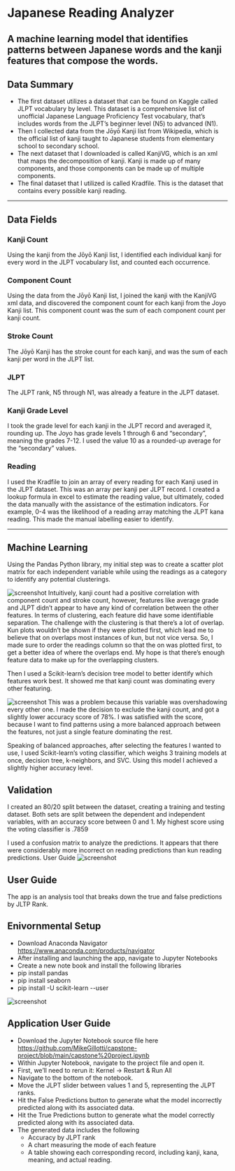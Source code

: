 # Japanese Reading Analyzer

A machine learning model that identifies patterns between Japanese words and the kanji features that compose the words.
---

## Data Summary

- The first dataset utilizes a dataset that can be found on Kaggle called JLPT vocabulary by level. This dataset is a comprehensive list of unofficial Japanese Language Proficiency Test vocabulary, that’s includes words from the JLPT’s beginner level (N5) to advanced (N1).
- Then I collected data from the Jōyō Kanji list from Wikipedia, which is the official list of kanji taught to Japanese students from elementary school to secondary school.
- The next dataset that I downloaded is called KanjiVG, which is an xml that maps the decomposition of kanji. Kanji is made up of many components, and those components can be made up of multiple components.
- The final dataset that I utilized is called Kradfile. This is the dataset that contains every possible kanji reading.

---

## Data Fields
### Kanji Count
Using the kanji from the Jōyō Kanji list, I identified each individual kanji for every word in the JLPT vocabulary list, and counted each occurrence.
### Component Count
Using the data from the Jōyō Kanji list, I joined the kanji with the KanjiVG xml data, and discovered the component count for each kanji from the Joyo Kanji list. This component count was the sum of each component count per kanji count.
### Stroke Count
The Jōyō Kanji has the stroke count for each kanji, and was the sum of each kanji per word in the JLPT list.
### JLPT
The JLPT rank, N5 through N1, was already a feature in the JLPT dataset.
### Kanji Grade Level
I took the grade level for each kanji in the JLPT record and averaged it, rounding up. The Joyo has grade levels 1 through 6 and “secondary”, meaning the grades 7-12. I used the value 10 as a rounded-up average for the “secondary” values.
### Reading
I used the Kradfile to join an array of every reading for each Kanji used in the JLPT dataset. This was an array per kanji per JLPT record. I created a lookup formula in excel to estimate the reading value, but ultimately, coded the data manually with the assistance of the estimation indicators. For example, 0-4 was the likelihood of a reading array matching the JLPT kana reading. This made the manual labelling easier to identify.

---

## Machine Learning
Using the Pandas Python library, my initial step was to create a scatter plot matrix for each independent variable while using the readings as a category to identify any potential clusterings.

![screenshot](/capstone%20screenshot%201.JPG)
Intuitively, kanji count had a positive correlation with component count and stroke count, however, features like average grade and JLPT didn’t appear to have any kind of correlation between the other features. In terms of clustering, each feature did have some identifiable separation. The challenge with the clustering is that there’s a lot of overlap. Kun plots wouldn’t be shown if they were plotted first, which lead me to believe that on overlaps most instances of kun, but not vice versa. So, I made sure to order the readings column so that the on was plotted first, to get a better idea of where the overlaps end. My hope is that there’s enough feature data to make up for the overlapping clusters.



Then I used a Scikit-learn’s decision tree model to better identify which features work best. It showed me that kanji count was dominating every other featuring.

![screenshot](/capstone%20screenshot%202.JPG)
This was a problem because this variable was overshadowing every other one. I made the decision to exclude the kanji count, and got a slightly lower accuracy score of 78%. I was satisfied with the score, because I want to find patterns using a more balanced approach between the features, not just a single feature dominating the rest.

Speaking of balanced approaches, after selecting the features I wanted to use, I used Scikit-learn’s voting classifier, which weighs 3 training models at once, decision tree, k-neighbors, and SVC. Using this model I achieved a slightly higher accuracy level.

## Validation
I created an 80/20 split between the dataset, creating a training and testing dataset. Both sets are split between the dependent and independent variables, with an accuracy score between 0 and 1. My highest score using the voting classifier is .7859

I used a confusion matrix to analyze the predictions. It appears that there were considerably more incorrect on reading predictions than kun reading predictions.
User Guide
![screenshot](/capstone%20screenshot%203.JPG)


## User Guide
The app is an analysis tool that breaks down the true and false predictions by JLTP Rank.
## Enivornmental Setup
- Download Anaconda Navigator https://www.anaconda.com/products/navigator
- After installing and launching the app, navigate to Jupyter Notebooks
- Create a new note book and install the following libraries
- pip install pandas
- pip install seaborn
- pip install -U scikit-learn --user

![screenshot](/capstone%20screenshot%204.JPG)

## Application User Guide
- Download the Jupyter Notebook source file here https://github.com/MikeGillotti/capstone-project/blob/main/capstone%20project.ipynb
- Within Jupyter Notebook, navigate to the project file and open it.
- First, we’ll need to rerun it: Kernel -> Restart & Run All
- Navigate to the bottom of the notebook.
- Move the JLPT slider between values 1 and 5, representing the JLPT ranks.
- Hit the False Predictions button to generate what the model incorrectly predicted along with its associated data.
- Hit the True Predictions button to generate what the model correctly predicted along with its associated data.
- The generated data includes the following
  - Accuracy by JLPT rank
  - A chart measuring the mode of each feature
  - A table showing each corresponding record, including kanji, kana, meaning, and actual reading.
